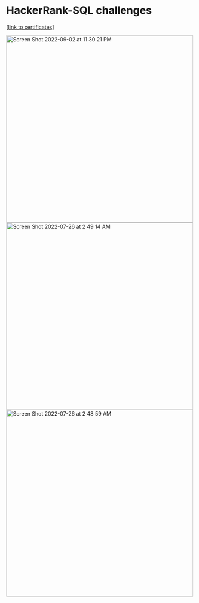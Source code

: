 # HackerRank-SQL challenges
<a href="https://www.hackerrank.com/certificates/5bfb661f9bed" target="_blank">[link to certificates]</a>

<img width="500" alt="Screen Shot 2022-09-02 at 11 30 21 PM" src="https://user-images.githubusercontent.com/89289320/188254203-8630cf2a-9df3-4f7c-abbd-4caa51b9c4a9.png">
<img width="500" alt="Screen Shot 2022-07-26 at 2 49 14 AM" src="https://user-images.githubusercontent.com/89289320/180941781-8319f797-f660-4dc0-98fe-38c13b6b081e.png">
<img width="500" alt="Screen Shot 2022-07-26 at 2 48 59 AM" src="https://user-images.githubusercontent.com/89289320/180941740-eee795c2-0366-4ae2-a6d6-575abab26a9f.png">




